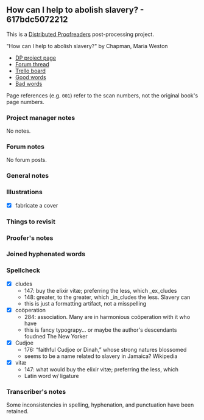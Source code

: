 ## How can I help to abolish slavery? - 617bdc5072212 ##

This is a [Distributed Proofreaders](http://www.pgdp.net/) post-processing project.

"How can I help to abolish slavery?" by Chapman, Maria Weston

- [DP project page](http://www.pgdp.net/c/project.php?id=projectID617bdc5072212)
- [Forum thread](https://www.pgdp.net/phpBB3/viewtopic.php?t=75479)
- [Trello board](https://trello.com/b/oYYU9pT7/dp-how-can-i-help-to-abolish-slavery)
- [Good words](good_words.txt)
- [Bad words](bad_words.txt)

Page references (e.g. `001`) refer to the scan numbers, not the original book's page numbers.

### Project manager notes ###

No notes.

### Forum notes ###

No forum posts.

### General notes ###

### Illustrations ###

- [x] fabricate a cover

### Things to revisit ###

### Proofer's notes ###

### Joined hyphenated words ###

### Spellcheck ###

- [x] cludes
    - 147: buy the elixir vitæ; preferring the less, which _ex_cludes
    - 148: greater, to the greater, which _in_cludes the less. Slavery can
    - this is just a formatting artifact, not a misspelling
- [x] coöperation
    - 284: association. Many are in harmonious coöperation with it who have
    - this is fancy typograpy... or maybe the author's descendants foudned The New Yorker
- [x] Cudjoe
    - 176: “faithful Cudjoe or Dinah,” whose strong natures blossomed
    - seems to be a name related to slavery in Jamaica? Wikipedia
- [x] vitæ
    - 147: what would buy the elixir vitæ; preferring the less, which
    - Latin word w/ ligature

### Transcriber's notes ###

Some inconsistencies in spelling, hyphenation, and punctuation have been
retained.
